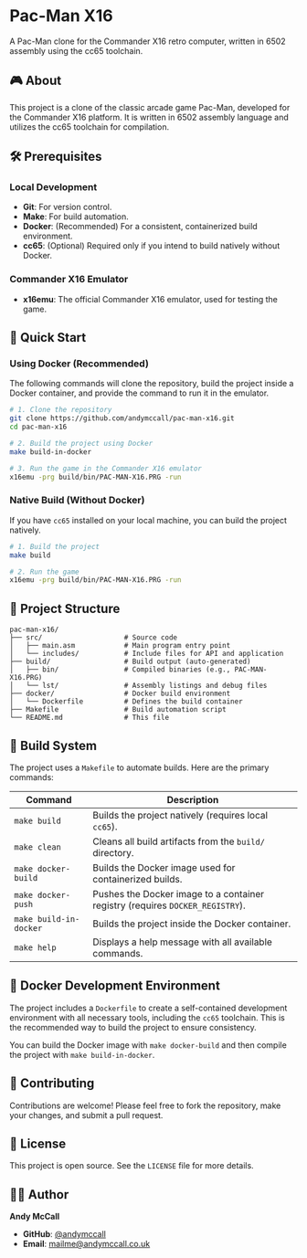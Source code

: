 # Pac-Man X16

A Pac-Man clone for the Commander X16 retro computer, written in 6502 assembly using the cc65 toolchain.

## 🎮 About

This project is a clone of the classic arcade game Pac-Man, developed for the Commander X16 platform. It is written in 6502 assembly language and utilizes the cc65 toolchain for compilation.

## 🛠️ Prerequisites

### Local Development
- **Git**: For version control.
- **Make**: For build automation.
- **Docker**: (Recommended) For a consistent, containerized build environment.
- **cc65**: (Optional) Required only if you intend to build natively without Docker.

### Commander X16 Emulator
- **x16emu**: The official Commander X16 emulator, used for testing the game.

## 🚀 Quick Start

### Using Docker (Recommended)
The following commands will clone the repository, build the project inside a Docker container, and provide the command to run it in the emulator.

```bash
# 1. Clone the repository
git clone https://github.com/andymccall/pac-man-x16.git
cd pac-man-x16

# 2. Build the project using Docker
make build-in-docker

# 3. Run the game in the Commander X16 emulator
x16emu -prg build/bin/PAC-MAN-X16.PRG -run
```

### Native Build (Without Docker)
If you have `cc65` installed on your local machine, you can build the project natively.

```bash
# 1. Build the project
make build

# 2. Run the game
x16emu -prg build/bin/PAC-MAN-X16.PRG -run
```

## 📁 Project Structure

```
pac-man-x16/
├── src/                    # Source code
│   ├── main.asm            # Main program entry point
│   └── includes/           # Include files for API and application
├── build/                  # Build output (auto-generated)
│   ├── bin/                # Compiled binaries (e.g., PAC-MAN-X16.PRG)
│   └── lst/                # Assembly listings and debug files
├── docker/                 # Docker build environment
│   └── Dockerfile          # Defines the build container
├── Makefile                # Build automation script
└── README.md               # This file
```

## 🔨 Build System

The project uses a `Makefile` to automate builds. Here are the primary commands:

| Command           | Description                                                                  |
|-------------------|------------------------------------------------------------------------------|
| `make build`      | Builds the project natively (requires local `cc65`).                         |
| `make clean`      | Cleans all build artifacts from the `build/` directory.                      |
| `make docker-build` | Builds the Docker image used for containerized builds.                       |
| `make docker-push`| Pushes the Docker image to a container registry (requires `DOCKER_REGISTRY`).|
| `make build-in-docker` | Builds the project inside the Docker container.                              |
| `make help`       | Displays a help message with all available commands.                         |


## 🐳 Docker Development Environment

The project includes a `Dockerfile` to create a self-contained development environment with all necessary tools, including the `cc65` toolchain. This is the recommended way to build the project to ensure consistency.

You can build the Docker image with `make docker-build` and then compile the project with `make build-in-docker`.

## 🤝 Contributing

Contributions are welcome! Please feel free to fork the repository, make your changes, and submit a pull request.

## 📄 License

This project is open source. See the `LICENSE` file for more details.

## 👨‍💻 Author

**Andy McCall**
- **GitHub**: [@andymccall](https://github.com/andymccall)
- **Email**: mailme@andymccall.co.uk
